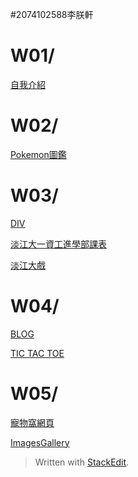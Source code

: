 #2074102588李朕軒
# W01/
[自我介紹](https://github.com/AbNormal66/107-1/blob/master/w01/intro.html)

# W02/
[Pokemon圖鑑](https://github.com/AbNormal66/107-1/blob/master/w02/table.html)

# W03/
[DIV](https://github.com/AbNormal66/107-1/blob/master/w03/div.html/)

[淡江大一資工進學部課表](https://github.com/AbNormal66/107-1/blob/master/w03/table.html/)

[淡江大戲](https://github.com/AbNormal66/107-1/blob/master/w03/tku60.html/)

# W04/
[BLOG](https://github.com/AbNormal66/107-1/blob/master/w04/blog.html)

[TIC TAC TOE](https://github.com/AbNormal66/107-1/blob/master/w04/ttt.html)

# W05/
[寵物窩網頁](https://github.com/AbNormal66/107-1/blob/master/w05-nav/index.html/)

[ImagesGallery](https://github.com/AbNormal66/107-1/blob/master/w05/imagesgallery.html/)





> Written with [StackEdit](https://stackedit.io/).
<!--stackedit_data:
eyJoaXN0b3J5IjpbMTY5NDA0MTQ1MCwxNTUyODkzODY1XX0=
-->